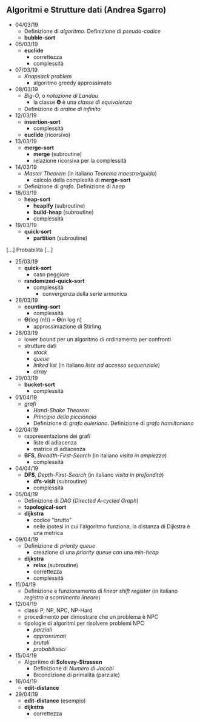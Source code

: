 ## Algoritmi e Strutture dati (Andrea Sgarro)

- 04/03/19
  - Definizione di *algoritmo*. Definizione di *pseudo-codice*
  - **bubble-sort**
- 05/03/19
  - **euclide**
      - correttezza
      - complessità
- 07/03/19
  - *Knapsack problem*
      - algoritmo greedy approssimato
- 08/03/19
  - *Big-O*, o *notazione di Landau*
      - la classe 𝚯 è una *classe di equivalenza*
  - Definizione di *ordine di infinito*
- 12/03/19
  - **insertion-sort**
    - complessità
  - **euclide** (ricorsivo)
- 13/03/19
  - **merge-sort**
    - **merge** (subroutine)
    - relazione ricorsiva per la complessità
- 14/03/19
  - *Master Theorem* (in italiano *Teorema maestro/guida*)
    - calcolo della complesità di **merge-sort**
  - Definizione di *grafo*. Definizione di *heap*
- 18/03/19
  - **heap-sort**
    - **heapify** (subroutine)
    - **build-heap** (subroutine)
    - complessità
- 19/03/19
  - **quick-sort**
    - **partition** (subroutine)

[...] Probabilità [...]

- 25/03/19
  - **quick-sort**
    - caso peggiore
  - **randomized-quick-sort**
    - complessità
      - convergenza della serie armonica
- 26/03/19
  - **counting-sort**
    - complessità
  - 𝚯(log (n!)) = 𝚯(n log n)
    - approssimazione di Stirling
- 28/03/19
  - lower bound per un algoritmo di ordinamento per confronti
  - strutture dati
    - *stack*
    - *queue*
    - *linked list* (in italiano *liste ad accesso sequenziale*)
    - *array*
- 29/03/19
  - **bucket-sort**
    - complessità
- 01/04/19
  - *grafi*
    - *Hand-Shake Theorem*
    - *Principio della piccionaia*
    - Definizione di *grafo euleriano*. Definizione di *grafo hamiltoniano*
- 02/04/19
  - rappresentazione dei grafi
    - liste di adiacenza
    - matrice di adiacenza
  - **BFS**, *Breadth-First-Search* (in italiano *visita in ampiezza*)
    - complessità
- 04/04/19
  - **DFS**, *Depth-First-Search* (in italiano *visita in profondità*)
    - **dfs-visit** (subroutine)
    - complessità
- 05/04/19
  - Definizione di *DAG* (*Directed A-cycled Graph*)
  - **topological-sort**
  - **dijkstra**
    - codice "brutto"
    - nelle ipotesi in cui l'algoritmo funziona, la distanza di Dijkstra è una metrica
- 09/04/19
  - Definizione di *priority queue*
    - creazione di una *priority queue* con una *min-heap*
  - **dijkstra**
    - **relax** (subroutine)
    - correttezza
    - complessità
- 11/04/19
  - Definizione e funzionamento di *linear shift register* (in italiano *registro a scorrimento lineare*)
- 12/04/19
  - classi P, NP, NPC, NP-Hard
  - procedimento per dimostrare che un problema è NPC
  - tipologie di algoritmi per risolvere problemi NPC
    - *parziali*
    - *approssimati*
    - *brutali*
    - *probabilistici*
- 15/04/19
  - Algoritmo di **Solovay-Strassen**
    - Definizione di *Numero di Jacobi*
    - Bicondizione di primalità (parziale)
- 16/04/19
  - **edit-distance**
- 29/04/19
  - **edit-distance** (esempio)
  - **dijkstra**
    - correttezza
